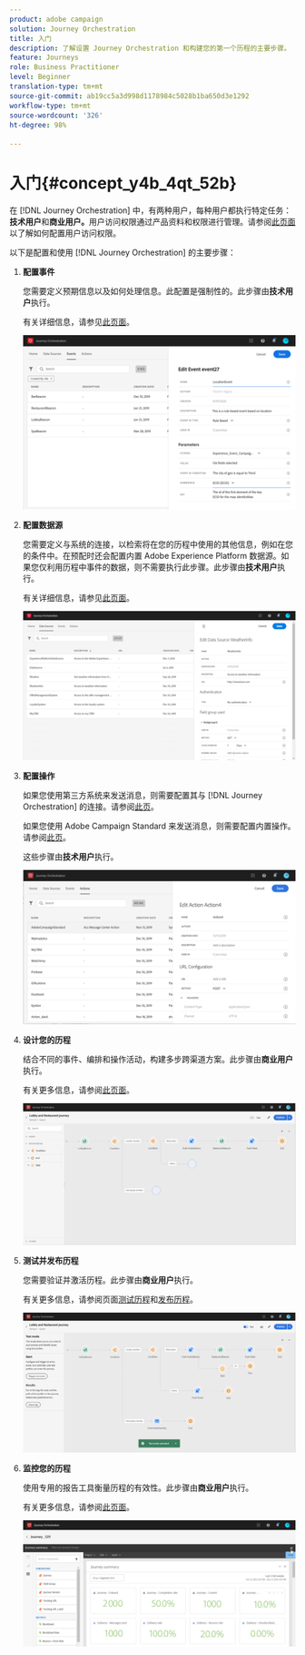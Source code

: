 ```yaml
---
product: adobe campaign
solution: Journey Orchestration
title: 入门
description: 了解设置 Journey Orchestration 和构建您的第一个历程的主要步骤。
feature: Journeys
role: Business Practitioner
level: Beginner
translation-type: tm+mt
source-git-commit: ab19cc5a3d998d1178984c5028b1ba650d3e1292
workflow-type: tm+mt
source-wordcount: '326'
ht-degree: 98%

---
```



# 入门{#concept_y4b_4qt_52b}

在 [!DNL Journey Orchestration] 中，有两种用户，每种用户都执行特定任务：**技术用户**&#x200B;和&#x200B;**商业用户。**&#x200B;用户访问权限通过产品资料和权限进行管理。请参阅[此页面](../about/access-management.md)以了解如何配置用户访问权限。

以下是配置和使用 [!DNL Journey Orchestration] 的主要步骤：

1. **配置事件**

   您需要定义预期信息以及如何处理信息。此配置是强制性的。此步骤由&#x200B;**技术用户**&#x200B;执行。

   有关详细信息，请参见[此页面](../event/about-events.md)。

   ![](../assets/journey7.png)

1. **配置数据源**

   您需要定义与系统的连接，以检索将在您的历程中使用的其他信息，例如在您的条件中。在预配时还会配置内置 Adobe Experience Platform 数据源。如果您仅利用历程中事件的数据，则不需要执行此步骤。此步骤由&#x200B;**技术用户**&#x200B;执行。

   有关详细信息，请参见[此页面](../datasource/about-data-sources.md)。

   ![](../assets/journey22.png)

1. **配置操作**

   如果您使用第三方系统来发送消息，则需要配置其与 [!DNL Journey Orchestration] 的连接。请参阅[此页](../action/about-custom-action-configuration.md)。

   如果您使用 Adobe Campaign Standard 来发送消息，则需要配置内置操作。请参阅[此页](../action/working-with-adobe-campaign.md)。

   这些步骤由&#x200B;**技术用户**&#x200B;执行。

   ![](../assets/custom2.png)

1. **设计您的历程**

   结合不同的事件、编排和操作活动，构建多步跨渠道方案。此步骤由&#x200B;**商业用户**&#x200B;执行。

   有关更多信息，请参阅[此页面](../building-journeys/journey.md)。

   ![](../assets/journeyuc2_24.png)

1. **测试并发布历程**

   您需要验证并激活历程。此步骤由&#x200B;**商业用户**&#x200B;执行。

   有关更多信息，请参阅页面[测试历程](../building-journeys/testing-the-journey.md)和[发布历程](../building-journeys/publishing-the-journey.md)。

   ![](../assets/journeyuc2_32bis.png)

1. **监控您的历程**

   使用专用的报告工具衡量历程的有效性。此步骤由&#x200B;**商业用户**&#x200B;执行。

   有关更多信息，请参阅[此页面](../reporting/about-journey-reports.md)。

   ![](../assets/dynamic_report_journey_12.png)

